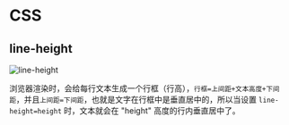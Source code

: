 # CSS

## line-height

![line-height](https://wx1.sinaimg.cn/large/9e6aadb3gy1frk6f935g3j20mw09w3yr.jpg)

浏览器渲染时，会给每行文本生成一个行框（行高），`行框=上间距+文本高度+下间距`，并且`上间距=下间距`，也就是文字在行框中是垂直居中的，所以当设置 `line-height=height` 时，文本就会在 "height" 高度的行内垂直居中了。